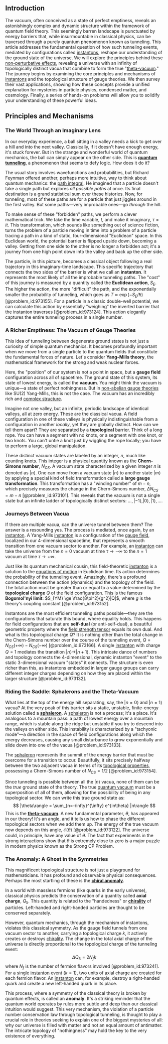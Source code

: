 ## Introduction
The vacuum, often conceived as a state of perfect emptiness, reveals an astonishingly complex and dynamic structure within the framework of quantum field theory. This seemingly barren landscape is punctuated by energy barriers that, while insurmountable in classical physics, can be traversed through a purely quantum phenomenon known as tunneling. This article addresses the fundamental question of how such tunneling events, mediated by configurations called [instantons](@article_id:152997), reshape our understanding of the ground state of the universe. We will explore the principles behind these [non-perturbative effects](@article_id:147998), revealing a universe with an infinity of topologically distinct vacua that combine to form the true "[theta-vacuum](@article_id:160090)." The journey begins by examining the core principles and mechanisms of [instantons](@article_id:152997) and the topological structure of gauge theories. We then survey their vast applications, showing how these concepts provide a unified explanation for mysteries in particle physics, condensed matter, and cosmology. Finally, a series of hands-on problems will allow you to solidify your understanding of these powerful ideas.

## Principles and Mechanisms

### The World Through an Imaginary Lens

In our everyday experience, a ball sitting in a valley needs a kick to get over a hill and into the next valley. Classically, if it doesn't have enough energy, it's stuck forever. But in the strange and wonderful world of quantum mechanics, the ball can simply appear on the other side. This is **[quantum tunneling](@article_id:142373)**, a phenomenon that seems to defy logic. How does it do it?

The usual story involves wavefunctions and probabilities, but Richard Feynman offered another, perhaps more intuitive, way to think about quantum mechanics: the [path integral](@article_id:142682). He imagined that a particle doesn't take a single path but explores *all possible paths* at once. Its final destination is a grand statistical sum over these histories. Now, for tunneling, most of these paths are for a particle that just jiggles around in the first valley. But some paths—very improbable ones—go *through* the hill.

To make sense of these "forbidden" paths, we perform a clever mathematical trick. We take the time variable, $t$, and make it imaginary, $\tau = it$. This transformation, which sounds like something out of science fiction, turns the problem of a particle moving in time into a problem of a particle tracing a path in a kind of static, four-dimensional "Euclidean" space. In this Euclidean world, the potential barrier is flipped upside down, becoming a valley. Getting from one side to the other is no longer a forbidden act; it's a journey from one high point down into the valley and back up the other side.

The particle, in this picture, becomes a classical object following a real trajectory in this imaginary-time landscape. This specific trajectory that connects the two sides of the barrier is what we call an **instanton**. It represents the most likely of all the improbable tunneling paths. The "cost" of this journey is measured by a quantity called the **Euclidean action**, $S_E$. The higher the action, the more "difficult" the path, and the exponentially smaller the probability of tunneling, which goes as $T \approx \exp(-S_E/\hbar)$ [@problem_id:973155]. For a particle in a classic double-well potential, we can calculate this action by essentially "weighing" the inverted barrier that the instanton traverses [@problem_id:973124]. This action elegantly captures the entire tunneling process in a single number.

### A Richer Emptiness: The Vacuum of Gauge Theories

This idea of tunneling between degenerate ground states is not just a curiosity of simple quantum mechanics. It becomes profoundly important when we move from a single particle to the quantum fields that constitute the fundamental forces of nature. Let's consider **Yang-Mills theory**, the mathematical framework for the strong and weak nuclear forces.

Here, the "position" of our system is not a point in space, but a **gauge field** configuration across all of spacetime. The ground state of this system, its state of lowest energy, is called the **vacuum**. You might think the vacuum is unique—a state of perfect nothingness. But in [non-abelian gauge theories](@article_id:160532) like SU(2) Yang-Mills, this is not the case. The vacuum has an incredibly rich and [complex structure](@article_id:268634).

Imagine not one valley, but an infinite, periodic landscape of identical valleys, all at zero energy. These are the classical vacua. A field configuration in one of these valleys is physically indistinguishable from a configuration in another *locally*, yet they are globally distinct. How can we tell them apart? They are separated by a **topological** barrier. Think of a long rope. You can have a segment with no knots, or a segment with one knot, or two knots. You can't untie a knot just by wiggling the rope locally; you have to perform a large, global manipulation.

These distinct vacuum states are labeled by an integer, $n$, much like counting knots. This integer is a physical quantity known as the **Chern-Simons number**, $N_{CS}$. A vacuum state characterized by a given integer $n$ is denoted as $|n\rangle$. One can move from a vacuum state $|n\rangle$ to another state $|m\rangle$ by applying a special kind of field transformation called a **large gauge transformation**. This transformation has a "winding number" of $m-n$, which precisely measures the change in the Chern-Simons number, $\Delta N_{CS} = m-n$ [@problem_id:973101]. This reveals that the vacuum is not a single state but an infinite ladder of topologically distinct sectors: $\dots, |-1\rangle, |0\rangle, |1\rangle, \dots$.

### Journeys Between Vacua

If there are multiple vacua, can the universe tunnel between them? The answer is a resounding yes. The process is mediated, once again, by an [instanton](@article_id:137228). A Yang-Mills [instanton](@article_id:137228) is a configuration of the [gauge field](@article_id:192560), localized in our 4-dimensional spacetime, that represents a smooth transition from one vacuum sector to another. For example, an [instanton](@article_id:137228) can take the universe from the $n=0$ vacuum at time $\tau \to -\infty$ to the $n=1$ vacuum at time $\tau \to +\infty$.

Just like its quantum mechanical cousin, this field-theoretic [instanton](@article_id:137228) is a solution to the [equations of motion](@article_id:170226) in Euclidean time. Its action determines the probability of the tunneling event. Amazingly, there's a profound connection between the action (dynamics) and the topology of the field. The total action must be greater than or equal to a value determined by the **topological charge** $Q$ of the field configuration. This is the famous **Bogomol'nyi limit**: $S_{YM} \ge \frac{8\pi^2}{g^2}|Q|$, where $g$ is the theory's coupling constant [@problem_id:973152].

Instantons are the most efficient tunneling paths possible—they are the configurations that saturate this bound, where equality holds. This happens for field configurations that are **self-dual** (or anti-self-dual), a beautiful geometric property where the [field strength tensor](@article_id:159252) equals its own dual. And what is this topological charge $Q$? It is nothing other than the total change in the Chern-Simons number over the course of the tunneling event, $Q = N_{CS}(+\infty) - N_{CS}(-\infty)$ [@problem_id:973166]. A single [instanton](@article_id:137228) with charge $Q=1$ mediates the transition $|n\rangle \to |n+1\rangle$. This intricate dance of numbers and topology connects the 4-dimensional, dynamic instanton "event" to the static 3-dimensional vacuum "states" it connects. The structure is even richer than this, as instantons embedded in larger gauge groups can carry different integer charges depending on how they are placed within the larger structure [@problem_id:973132].

### Riding the Saddle: Sphalerons and the Theta-Vacuum

What lies at the top of the energy hill separating, say, the $|n=0\rangle$ and $|n=1\rangle$ vacua? At the very peak of this barrier sits a static, unstable, finite-energy solution called a **[sphaleron](@article_id:161115)**. A [sphaleron](@article_id:161115) is not a process; it's a place. It's analogous to a mountain pass: a path of lowest energy over a mountain range, which is stable along the ridge but unstable if you try to descend into the valleys on either side. This instability is characterized by a "tachyonic mode"—a direction in the space of field configurations along which the energy decreases, causing any small disturbance to grow exponentially and slide down into one of the vacua [@problem_id:973133].

The [sphaleron](@article_id:161115) represents the summit of the energy barrier that must be overcome for a transition to occur. Beautifully, it sits precisely halfway between the two adjacent vacua in terms of its [topological properties](@article_id:154172), possessing a Chern-Simons number of $N_{CS} = 1/2$ [@problem_id:973154].

Since tunneling is possible between all the $|n\rangle$ vacua, none of them can be the *true* ground state of the theory. The true [quantum vacuum](@article_id:155087) must be a superposition of all of them, allowing for the possibility of being in any topological sector. We can write this true ground state as:
$$
|\theta\rangle = \sum_{n=-\infty}^{\infty} e^{in\theta} |n\rangle
$$
This is the **[theta-vacuum](@article_id:160090)**. A new fundamental parameter, $\theta$, has appeared in our theory! It's an angle, and it tells us how to phase the different topological sectors when we add them up. The energy of the true vacuum now depends on this angle, $\mathcal{E}(\theta)$ [@problem_id:973122]. The universe could, in principle, have any value of $\theta$. The fact that experiments in the strong interactions show that $\theta$ is extremely close to zero is a major puzzle in modern physics known as the Strong CP Problem.

### The Anomaly: A Ghost in the Symmetries

This magnificent topological structure is not just a playground for mathematicians. It has profound and observable physical consequences. Perhaps the most startling of these is the **[chiral anomaly](@article_id:141583)**.

In a world with massless fermions (like quarks in the early universe), classical physics predicts the conservation of a quantity called **axial charge**, $Q_5$. This quantity is related to the "handedness" or **[chirality](@article_id:143611)** of particles. Left-handed and right-handed particles are thought to be conserved separately.

However, quantum mechanics, through the mechanism of instantons, violates this classical symmetry. As the gauge field tunnels from one vacuum sector to another, carrying a topological charge $k$, it actively creates or destroys [chirality](@article_id:143611). The change in the total axial charge of the universe is directly proportional to the topological charge of the tunneling event:
$$
\Delta Q_5 = 2 N_f k
$$
where $N_f$ is the number of fermion flavors involved [@problem_id:973241]. For a single [instanton](@article_id:137228) event ($k=1$), two units of axial charge are created for each fermion flavor. An [instanton](@article_id:137228) can, for example, destroy a right-handed quark and create a new left-handed quark in its place.

This process, where a symmetry of the classical theory is broken by quantum effects, is called an **anomaly**. It's a striking reminder that the quantum world operates by rules more subtle and deep than our classical intuition would suggest. This very mechanism, the violation of a particle number conservation law through topological tunneling, is thought to play a crucial role in theories seeking to explain one of the biggest mysteries of all: why our universe is filled with matter and not an equal amount of antimatter. The intricate topology of "nothingness" may hold the key to the very existence of everything.